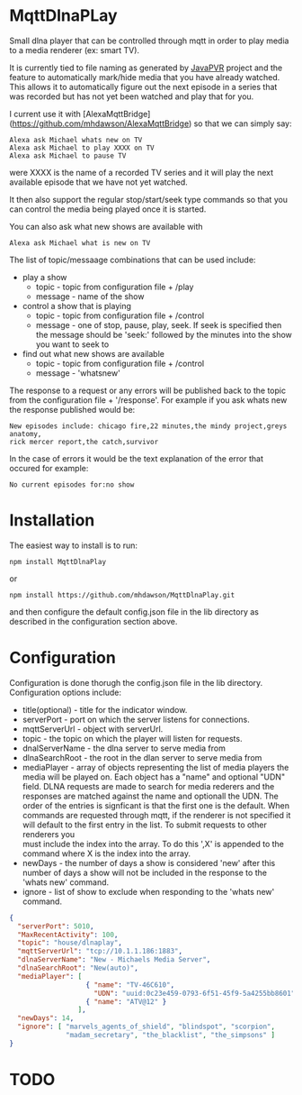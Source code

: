 # MqttDlnaPLay

Small dlna player that can be controlled through mqtt in
order to play media to a media renderer (ex: smart TV).

It is currently tied to file naming as generated by
[JavaPVR](https://github.com/mhdawson/JavaPVR) project and the
feature to automatically mark/hide media that you have
already watched.  This allows it to automatically
figure out the next episode in a series that was
recorded but has not yet been watched and play that
for you.

I current use it with [AlexaMqttBridge]
(https://github.com/mhdawson/AlexaMqttBridge) so
that we can simply say:

```text
Alexa ask Michael whats new on TV
Alexa ask Michael to play XXXX on TV
Alexa ask Michael to pause TV
```

were XXXX is the name of a recorded TV series and
it will play the next available episode that
we have not yet watched.

It then also support the regular stop/start/seek
type commands so that you can control the media
being played once it is started.

You can also ask what new shows are available with

```text
Alexa ask Michael what is new on TV
```

The list of topic/messaage combinations that can be used include:

* play a show
  * topic - topic from configuration file + /play
  * message - name of the show
* control a show that is playing
  * topic - topic from configuration file + /control
  * message - one of stop, pause, play, seek.  If seek is specified then
    the message should be 'seek:' followed by the minutes into the show
    you want to seek to
* find out what new shows are available
  * topic - topic from configuration file + /control
  * message - 'whatsnew'

The response to a request or any errors will be published back to the
topic from the configuration file + '/response'.  For example if you ask
whats new the response published would be:

```text
New episodes include: chicago fire,22 minutes,the mindy project,greys anatomy,
rick mercer report,the catch,survivor
```

In the case of errors it would be the text explanation of the error that occured
for example:

```text
No current episodes for:no show
```

# Installation

The easiest way to install is to run:

```
npm install MqttDlnaPlay
```

or

```
npm install https://github.com/mhdawson/MqttDlnaPlay.git
```

and then configure the default config.json file in the lib directory
as described in the configuration section above.

# Configuration

Configuration is done thorugh the config.json file in the lib directory.
Configuration options include:

* title(optional) - title for the indicator window.
* serverPort - port on which the server listens for connections.
* mqttServerUrl - object with serverUrl.
* topic - the topic on which the player will listen for requests.
* dnalServerName - the dlna server to serve media from
* dlnaSearchRoot - the root in the dlan server to serve media from
* mediaPlayer - array of objects representing the list of media players the   
  media will be played on.  Each object has a "name" and optional "UDN" field.
  DLNA requests are made to search for media rederers and the responses
  are matched against the name and optionall the UDN.  The order of the
  entries is signficant is that the first one is the default. When commands
  are requested through mqtt, if the renderer is not specified it will default
  to the first entry in the list.  To submit requests to other renderers you   
  must include the index into the array. To do this ',X' is appended to the
  command where X is the index into the array.
* newDays - the number of days a show is considered 'new' after this number
  of days a show will not be included in the response to the 'whats new'
  command.
* ignore - list of show to exclude when responding to the 'whats new' command.

```json
{
  "serverPort": 5010,
  "MaxRecentActivity": 100,
  "topic": "house/dlnaplay",
  "mqttServerUrl": "tcp://10.1.1.186:1883",
  "dlnaServerName": "New - Michaels Media Server",
  "dlnaSearchRoot": "New(auto)",
  "mediaPlayer": [
                   { "name": "TV-46C610",
                     "UDN": "uuid:0c23e459-0793-6f51-45f9-5a4255bb8601" },
                   { "name": "ATV@12" }
                 ],
  "newDays": 14,
  "ignore": [ "marvels_agents_of_shield", "blindspot", "scorpion",
              "madam_secretary", "the_blacklist", "the_simpsons" ]
}
```

# TODO
